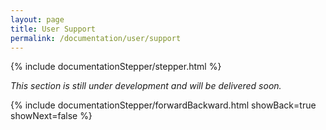```yaml
---
layout: page
title: User Support
permalink: /documentation/user/support
---
```


<!-- Show the current active documentation page -->
{% include documentationStepper/stepper.html %}

_This section is still under development and will be delivered soon._

{% include documentationStepper/forwardBackward.html showBack=true showNext=false %}
